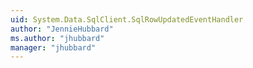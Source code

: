 ```yaml
---
uid: System.Data.SqlClient.SqlRowUpdatedEventHandler
author: "JennieHubbard"
ms.author: "jhubbard"
manager: "jhubbard"
---
```

